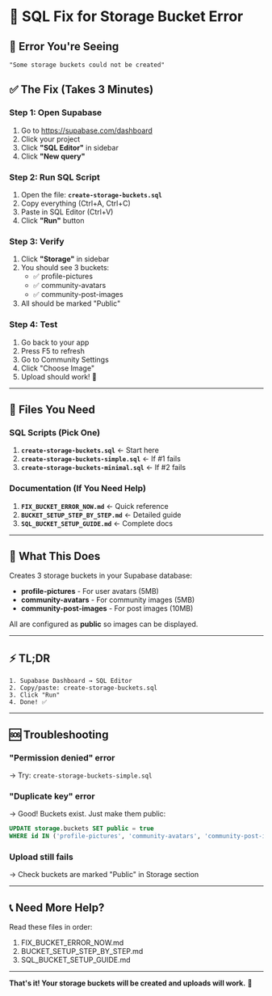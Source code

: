 # 🔧 SQL Fix for Storage Bucket Error

## 🚨 Error You're Seeing
```
"Some storage buckets could not be created"
```

## ✅ The Fix (Takes 3 Minutes)

### Step 1: Open Supabase
1. Go to https://supabase.com/dashboard
2. Click your project
3. Click **"SQL Editor"** in sidebar
4. Click **"New query"**

### Step 2: Run SQL Script
1. Open the file: **`create-storage-buckets.sql`**
2. Copy everything (Ctrl+A, Ctrl+C)
3. Paste in SQL Editor (Ctrl+V)
4. Click **"Run"** button

### Step 3: Verify
1. Click **"Storage"** in sidebar
2. You should see 3 buckets:
   - ✅ profile-pictures
   - ✅ community-avatars
   - ✅ community-post-images
3. All should be marked "Public"

### Step 4: Test
1. Go back to your app
2. Press F5 to refresh
3. Go to Community Settings
4. Click "Choose Image"
5. Upload should work! 🎉

---

## 📁 Files You Need

### SQL Scripts (Pick One)
1. **`create-storage-buckets.sql`** ← Start here
2. **`create-storage-buckets-simple.sql`** ← If #1 fails
3. **`create-storage-buckets-minimal.sql`** ← If #2 fails

### Documentation (If You Need Help)
1. **`FIX_BUCKET_ERROR_NOW.md`** ← Quick reference
2. **`BUCKET_SETUP_STEP_BY_STEP.md`** ← Detailed guide
3. **`SQL_BUCKET_SETUP_GUIDE.md`** ← Complete docs

---

## 🎯 What This Does

Creates 3 storage buckets in your Supabase database:
- **profile-pictures** - For user avatars (5MB)
- **community-avatars** - For community images (5MB)
- **community-post-images** - For post images (10MB)

All are configured as **public** so images can be displayed.

---

## ⚡ TL;DR

```
1. Supabase Dashboard → SQL Editor
2. Copy/paste: create-storage-buckets.sql
3. Click "Run"
4. Done! ✅
```

---

## 🆘 Troubleshooting

### "Permission denied" error
→ Try: `create-storage-buckets-simple.sql`

### "Duplicate key" error
→ Good! Buckets exist. Just make them public:
```sql
UPDATE storage.buckets SET public = true 
WHERE id IN ('profile-pictures', 'community-avatars', 'community-post-images');
```

### Upload still fails
→ Check buckets are marked "Public" in Storage section

---

## 📞 Need More Help?

Read these files in order:
1. FIX_BUCKET_ERROR_NOW.md
2. BUCKET_SETUP_STEP_BY_STEP.md
3. SQL_BUCKET_SETUP_GUIDE.md

---

**That's it! Your storage buckets will be created and uploads will work.** 🚀
